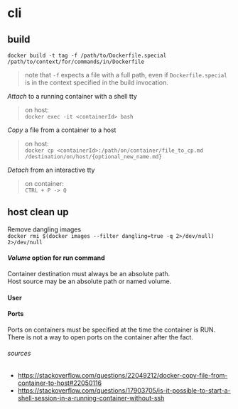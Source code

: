 # cli

## build
`docker build -t tag -f /path/to/Dockerfile.special /path/to/context/for/commands/in/Dockerfile`  

> note that `-f` expects a file with a full path, even if `Dockerfile.special` is in the context specified in the build invocation.  

*Attach* to a running container with a shell tty  
>on host:  
>`docker exec -it <containerId> bash`  

*Copy* a file from a container to a host  
>on host:  
>`docker cp <containerId>:/path/on/container/file_to_cp.md /destination/on/host/{optional_new_name.md}`   

*Detach* from an interactive tty  
>on container:  
> `CTRL + P -> Q`

## host clean up
Remove dangling images  
`docker rmi $(docker images --filter dangling=true -q 2>/dev/null) 2>/dev/null`

#### *Volume* option for run command  
Container destination must always be an absolute path.  
Host source may be an absolute path or named volume.  

#### User  


#### Ports  

Ports on containers must be specified at the time the container is RUN. There is not a way to open ports on the container after the fact.

###### sources  
* https://stackoverflow.com/questions/22049212/docker-copy-file-from-container-to-host#22050116
* https://stackoverflow.com/questions/17903705/is-it-possible-to-start-a-shell-session-in-a-running-container-without-ssh